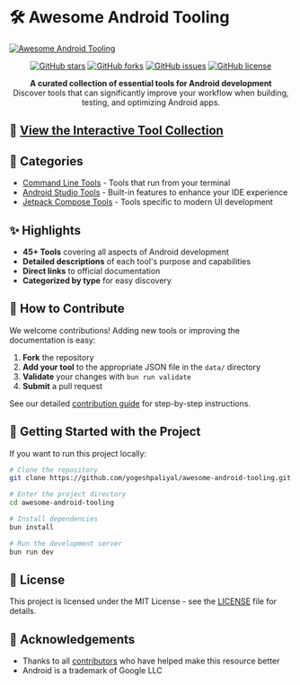 # 🛠️ Awesome Android Tooling

[![Awesome Android Tooling](https://github.com/user-attachments/assets/11b701fa-6c81-4bcb-bc41-1954f8f88b2a)](https://github.yogeshpaliyal.com/awesome-android-tooling/)


<p align="center">
  <a href="https://github.com/yogeshpaliyal/awesome-android-tooling/stargazers"><img alt="GitHub stars" src="https://img.shields.io/github/stars/yogeshpaliyal/awesome-android-tooling?style=for-the-badge"></a>
  <a href="https://github.com/yogeshpaliyal/awesome-android-tooling/network"><img alt="GitHub forks" src="https://img.shields.io/github/forks/yogeshpaliyal/awesome-android-tooling?style=for-the-badge"></a>
  <a href="https://github.com/yogeshpaliyal/awesome-android-tooling/issues"><img alt="GitHub issues" src="https://img.shields.io/github/issues/yogeshpaliyal/awesome-android-tooling?style=for-the-badge"></a>
  <a href="https://github.com/yogeshpaliyal/awesome-android-tooling/blob/main/LICENSE"><img alt="GitHub license" src="https://img.shields.io/github/license/yogeshpaliyal/awesome-android-tooling?style=for-the-badge"></a>
</p>

<p align="center">
  <b>A curated collection of essential tools for Android development</b><br>
  Discover tools that can significantly improve your workflow when building, testing, and optimizing Android apps.
</p>

## 🌟 [View the Interactive Tool Collection](https://yogeshpaliyal.github.io/awesome-android-tooling/)

## 📑 Categories


- [Command Line Tools](https://github.yogeshpaliyal.com/awesome-android-tooling/?tag=command-line) - Tools that run from your terminal
- [Android Studio Tools](https://github.yogeshpaliyal.com/awesome-android-tooling/?tag=android-studio) - Built-in features to enhance your IDE experience
- [Jetpack Compose Tools](https://github.yogeshpaliyal.com/awesome-android-tooling/?tag=jetpack-compose) - Tools specific to modern UI development

## ✨ Highlights

- **45+ Tools** covering all aspects of Android development
- **Detailed descriptions** of each tool's purpose and capabilities
- **Direct links** to official documentation
- **Categorized by type** for easy discovery


## 🤝 How to Contribute

We welcome contributions! Adding new tools or improving the documentation is easy:

1. **Fork** the repository
2. **Add your tool** to the appropriate JSON file in the `data/` directory
3. **Validate** your changes with `bun run validate`
4. **Submit** a pull request

See our detailed [contribution guide](CONTRIBUTING.md) for step-by-step instructions.

## 🚀 Getting Started with the Project

If you want to run this project locally:

```bash
# Clone the repository
git clone https://github.com/yogeshpaliyal/awesome-android-tooling.git

# Enter the project directory
cd awesome-android-tooling

# Install dependencies
bun install

# Run the development server
bun run dev
```

## 📄 License

This project is licensed under the MIT License - see the [LICENSE](LICENSE) file for details.

## 🙏 Acknowledgements

- Thanks to all [contributors](https://github.com/yogeshpaliyal/awesome-android-tooling/graphs/contributors) who have helped make this resource better
- Android is a trademark of Google LLC

